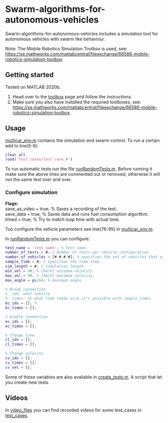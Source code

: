 # Swarm-algorithms-for-autonomous-vehicles

Swarm-algorithms-for-autonomous-vehicles includes a simulation tool for autonomous vehicles with swarm like behavoiur. 

Note: The Mobile Robotics Simulation Toolbox is used, see:
https://se.mathworks.com/matlabcentral/fileexchange/66586-mobile-robotics-simulation-toolbox
## Getting started
Tested on MATLAB 2020b.

1. Head over to the [toolbox](https://github.com/mathworks-robotics/mobile-robotics-simulation-toolbox) page and follow the instructions. 
2. Make sure you also have installed the requried toolboxes, see: https://se.mathworks.com/matlabcentral/fileexchange/66586-mobile-robotics-simulation-toolbox.
## Usage

[multicar_env.m](multicar_env.m) contains the simulation and swarm control. To run a certain add to line(5-6):
```matlab
clear all
load('test_cases/test_case_#')
  ```
To run automatic tests run the file [runRandomTests.m](runRandomTests.m). Before running it make sure the above lines are commented out or removed, otherwise it will run the same test over and over.

### Configure simulation

**Flags:**  
save_as_video = true; % Saves a recording of the test.  
save_data = true; % Saves data and runs fuel consumption algorithm.  
timed = true; % Try to match loop time with actual time.  

Too configure the vehicle parameters see line(76-95) in [multicar_env.m](multicar_env.m).

In [runRandomTests.m](runRandomTests.m) you can configure:
```matlab  
test_name = 'test_name'; % Test name.  
number_of_tests = #; % Number of tests per vehicle configuration.  
number_of_vehicles = [# # # #]; % specifies the set of vehicles that are gonne be tested, # is the number of vehicles.  
sample_time = #; % Specifies the time step.. 
sim_length = #; % Simulation length.  
min_vel = 40; % [km/h] minimum velocity.  
max_vel = 90; % [km/h] maximum velocity.   
max_angle = pi/64; % maximum angle.

% Break connection
% _ids: what vehicle
% _times: at what time (make sure it's possible with sample_time).
bc_ids = []; %
bc_times = [];

% Enable connection
ec_ids = [];
ec_times = [];

% Change lane
cl_ids = [];
cl_times = [];

% Change velocity
cv_ids = [];
cv_times = [];
cv_vel = [];
```
Some of these variables are also available in [create_tests.m](create_tests.m). A script that let you create new tests.

## Videos

In [video_files](/video_files/) you can find recorded videos for some test_cases in [test_cases](/test_cases/).
